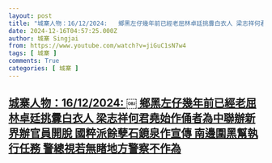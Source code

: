 ```yaml
---
layout: post
title: "城寨人物：16/12/2024: ￼ 鄉黑左仔幾年前已經老屈林卓廷挑釁白衣人 梁志祥何君堯始作俑者為中聯辦新界辦官員開脫 國粹派餘孽石鏡泉作宣傳 南邊圍黑幫執行任務 警總視若無睹地方警察不作為"
date: 2024-12-16T04:57:25.000Z
author: 城寨 Singjai
from: https://www.youtube.com/watch?v=jiGuC1sN7w4
tags: [ 城寨 ]
comments: True
categories: [ 城寨 ]
---
```

<!--1734325045000-->
[城寨人物：16/12/2024: ￼ 鄉黑左仔幾年前已經老屈林卓廷挑釁白衣人 梁志祥何君堯始作俑者為中聯辦新界辦官員開脫 國粹派餘孽石鏡泉作宣傳 南邊圍黑幫執行任務 警總視若無睹地方警察不作為](https://www.youtube.com/watch?v=jiGuC1sN7w4)
------

<div>

</div>
